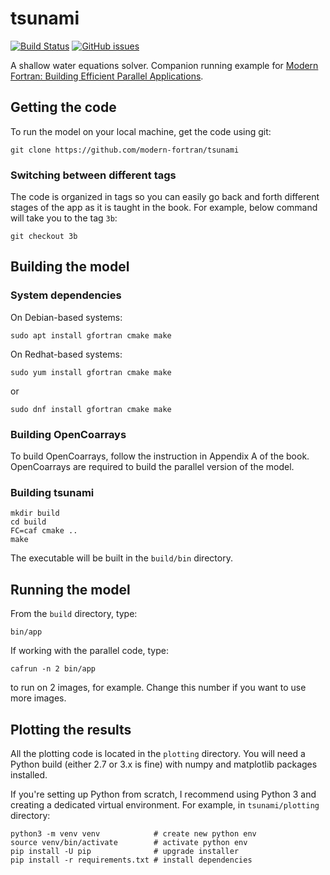 # tsunami

[![Build Status](https://travis-ci.org/modern-fortran/tsunami.svg?branch=master)](https://travis-ci.org/modern-fortran/tsunami)
[![GitHub issues](https://img.shields.io/github/issues/modern-fortran/tsunami.svg)](https://github.com/modern-fortran/tsunami/issues)

A shallow water equations solver. Companion running example 
for [Modern Fortran: Building Efficient Parallel Applications](https://www.manning.com/books/modern-fortran?a_aid=modernfortran&a_bid=2dc4d442).

## Getting the code

To run the model on your local machine, get the code using git:

```
git clone https://github.com/modern-fortran/tsunami
```

### Switching between different tags

The code is organized in tags so you can easily go back and forth 
different stages of the app as it is taught in the book.
For example, below command will take you to the tag `3b`:

```
git checkout 3b
```

## Building the model

### System dependencies

On Debian-based systems:

```
sudo apt install gfortran cmake make
```

On Redhat-based systems:

```
sudo yum install gfortran cmake make
```

or

```
sudo dnf install gfortran cmake make
```

### Building OpenCoarrays

To build OpenCoarrays, follow the instruction in Appendix A of the book.
OpenCoarrays are required to build the parallel version of the model.

### Building tsunami

```
mkdir build
cd build
FC=caf cmake ..
make
```

The executable will be built in the `build/bin` directory.

## Running the model

From the `build` directory, type:

```
bin/app
```

If working with the parallel code, type:

```
cafrun -n 2 bin/app
```

to run on 2 images, for example.
Change this number if you want to use more images.

## Plotting the results

All the plotting code is located in the `plotting` directory.
You will need a Python build (either 2.7 or 3.x is fine) 
with numpy and matplotlib packages installed.

If you're setting up Python from scratch, I recommend using Python 3
and creating a dedicated virtual environment. 
For example, in `tsunami/plotting` directory:

```
python3 -m venv venv            # create new python env
source venv/bin/activate        # activate python env
pip install -U pip              # upgrade installer
pip install -r requirements.txt # install dependencies
```
